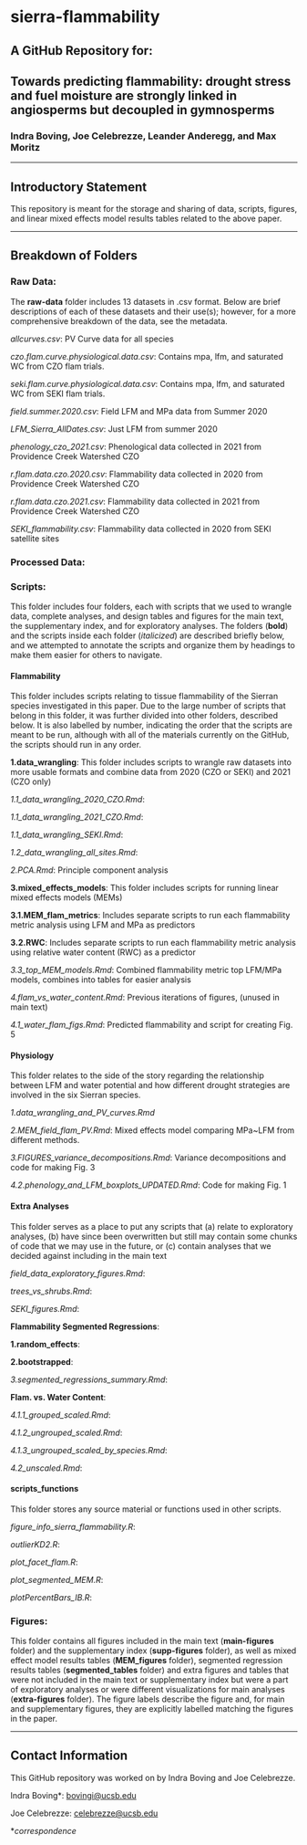 # sierra-flammability

## A GitHub Repository for: 

## Towards predicting flammability: drought stress and fuel moisture are strongly linked in angiosperms but decoupled in gymnosperms

### Indra Boving, Joe Celebrezze, Leander Anderegg, and Max Moritz

--------------------------------

## Introductory Statement
This repository is meant for the storage and sharing of data, scripts, figures, and linear mixed effects model results tables related to the above paper. 


--------------------------------

## Breakdown of Folders

### Raw Data:
The **raw-data** folder includes 13 datasets in .csv format. Below are brief descriptions of each of these datasets and their use(s); however, for a more comprehensive breakdown of the data, see the metadata.

  *allcurves.csv*: PV Curve data for all species

  *czo.flam.curve.physiological.data.csv*: Contains mpa, lfm, and saturated WC from CZO flam trials. 

  *seki.flam.curve.physiological.data.csv*: Contains mpa, lfm, and saturated WC from SEKI flam trials. 
  
  *field.summer.2020.csv*: Field LFM and MPa data from Summer 2020
  
  *LFM_Sierra_AllDates.csv*: Just LFM from summer 2020
  
  *phenology_czo_2021.csv*: Phenological data collected in 2021 from Providence Creek Watershed CZO
  
  *r.flam.data.czo.2020.csv*: Flammability data collected in 2020 from Providence Creek Watershed CZO
  
  *r.flam.data.czo.2021.csv*: Flammability data collected in 2021 from Providence Creek Watershed CZO
  
  *SEKI_flammability.csv*: Flammability data collected in 2020 from SEKI satellite sites


### Processed Data:


### Scripts:
This folder includes four folders, each with scripts that we used to wrangle data, complete analyses, and design tables and figures for the main text, the supplementary index, and for exploratory analyses. The folders (**bold**) and the scripts inside each folder (*italicized*) are described briefly below, and we attempted to annotate the scripts and organize them by headings to make them easier for others to navigate.

#### Flammability

This folder includes scripts relating to tissue flammability of the Sierran species investigated in this paper. Due to the large number of scripts that belong in this folder, it was further divided into other folders, described below. It is also labelled by number, indicating the order that the scripts are meant to be run, although with all of the materials currently on the GitHub, the scripts should run in any order.

**1.data_wrangling**: This folder includes scripts to wrangle raw datasets into more usable formats and combine data from 2020 (CZO or SEKI) and 2021 (CZO only)
  
  *1.1_data_wrangling_2020_CZO.Rmd*:
    
  *1.1_data_wrangling_2021_CZO.Rmd*:
    
  *1.1_data_wrangling_SEKI.Rmd*:
    
  *1.2_data_wrangling_all_sites.Rmd*:
    
*2.PCA.Rmd*: Principle component analysis
  
**3.mixed_effects_models**: This folder includes scripts for running linear mixed effects models (MEMs)
    
  **3.1.MEM_flam_metrics**: Includes separate scripts to run each flammability metric analysis using LFM and MPa as predictors
    
  **3.2.RWC**: Includes separate scripts to run each flammability metric analysis using relative water content (RWC) as a predictor
    
  *3.3_top_MEM_models.Rmd*: Combined flammability metric top LFM/MPa models, combines into tables for easier analysis 

*4.flam_vs_water_content.Rmd*: Previous iterations of figures, (unused in main text)

*4.1_water_flam_figs.Rmd*: Predicted flammability and script for creating Fig. 5

#### Physiology

This folder relates to the side of the story regarding the relationship between LFM and water potential and how different drought strategies are involved in the six Sierran species.

*1.data_wrangling_and_PV_curves.Rmd*
  
*2.MEM_field_flam_PV.Rmd*: Mixed effects model comparing MPa~LFM from different methods. 
  
*3.FIGURES_variance_decompositions.Rmd*: Variance decompositions and code for making Fig. 3
  
*4.2.phenology_and_LFM_boxplots_UPDATED.Rmd*: Code for making Fig. 1
 
  
#### Extra Analyses

This folder serves as a place to put any scripts that (a) relate to exploratory analyses, (b) have since been overwritten but still may contain some chunks of code that we may use in the future, or (c) contain analyses that we decided against including in the main text

*field_data_exploratory_figures.Rmd*:
  
*trees_vs_shrubs.Rmd*:
  
*SEKI_figures.Rmd*:
  
**Flammability Segmented Regressions**: 
  
  **1.random_effects**:
  
  **2.bootstrapped**:
  
  *3.segmented_regressions_summary.Rmd*:
  
**Flam. vs. Water Content**:

  *4.1.1_grouped_scaled.Rmd*:
  
  *4.1.2_ungrouped_scaled.Rmd*:
  
  *4.1.3_ungrouped_scaled_by_species.Rmd*:
  
  *4.2_unscaled.Rmd*:
    
#### scripts_functions

This folder stores any source material or functions used in other scripts.

*figure_info_sierra_flammability.R*:
  
*outlierKD2.R*:
  
*plot_facet_flam.R*:
  
*plot_segmented_MEM.R*: 
  
*plotPercentBars_IB.R*:

### Figures: 
This folder contains all figures included in the main text (**main-figures** folder) and the supplementary index (**supp-figures** folder), as well as mixed effect model results tables (**MEM_figures** folder), segmented regression results tables (**segmented_tables** folder) and extra figures and tables that were not included in the main text or supplementary index but were a part of exploratory analyses or were different visualizations for main analyses (**extra-figures** folder). The figure labels describe the figure and, for main and supplementary figures, they are explicitly labelled matching the figures in the paper. 

--------------------------------

## Contact Information

This GitHub repository was worked on by Indra Boving and Joe Celebrezze.

Indra Boving*: bovingi@ucsb.edu

Joe Celebrezze: celebrezze@ucsb.edu

**correspondence*
